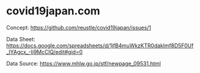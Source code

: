 # covid19japan.com

Concept: 
https://github.com/reustle/covid19japan/issues/1

Data Sheet:
https://docs.google.com/spreadsheets/d/1jfB4muWkzKTR0daklmf8D5F0Uf_IYAgcx_-Ij9McClQ/edit#gid=0

Data Source:
https://www.mhlw.go.jp/stf/newpage_09531.html
